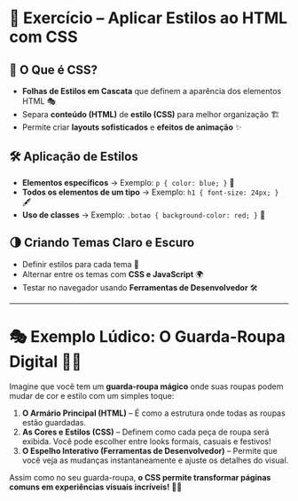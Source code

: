 # 🎨 Exercício – Aplicar Estilos ao HTML com CSS

## 📌 O Que é CSS?
- **Folhas de Estilos em Cascata** que definem a aparência dos elementos HTML 🎭
- Separa **conteúdo (HTML)** de **estilo (CSS)** para melhor organização 🏗️
- Permite criar **layouts sofisticados** e **efeitos de animação** ✨

## 🛠️ Aplicação de Estilos
- **Elementos específicos** → Exemplo: `p { color: blue; }` 🔵
- **Todos os elementos de um tipo** → Exemplo: `h1 { font-size: 24px; }` 🖋️
- **Uso de classes** → Exemplo: `.botao { background-color: red; }` 🔴

## 🌗 Criando Temas Claro e Escuro
- Definir estilos para cada tema 🎨
- Alternar entre os temas com **CSS e JavaScript** 🌍
- Testar no navegador usando **Ferramentas de Desenvolvedor** 🛠️

---

# 🎭 Exemplo Lúdico: O Guarda-Roupa Digital 👕👗

Imagine que você tem um **guarda-roupa mágico** onde suas roupas podem mudar de cor e estilo com um simples toque:

1. **O Armário Principal (HTML)** – É como a estrutura onde todas as roupas estão guardadas.
2. **As Cores e Estilos (CSS)** – Definem como cada peça de roupa será exibida. Você pode escolher entre looks formais, casuais e festivos!
3. **O Espelho Interativo (Ferramentas de Desenvolvedor)** – Permite que você veja as mudanças instantaneamente e ajuste os detalhes do visual.

Assim como no seu guarda-roupa, **o CSS permite transformar páginas comuns em experiências visuais incríveis!** 🚀🎨